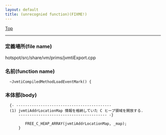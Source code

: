 ```yaml
---
layout: default
title: (unrecognied function)(FIXME!)
---
```

[Top](../index.html)

--- 
### 定義場所(file name)
hotspot/src/share/vm/prims/jvmtiExport.cpp

### 名前(function name)
```
  ~JvmtiCompiledMethodLoadEventMark() {
```

### 本体部(body)
```
  {- -------------------------------------------
  (1) jvmtiAddrLocationMap 情報を格納していた C ヒープ領域を開放する.
      ---------------------------------------- -}

	     FREE_C_HEAP_ARRAY(jvmtiAddrLocationMap, _map);
	  }
	
```


